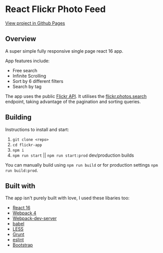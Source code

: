 
React Flickr Photo Feed
=====
[View project in Github Pages](https://jonhx.github.io/flickr-app/)
## Overview
A super simple fully responsive single page react 16 app.

App features include:
- Free search
- Infinite Scrolling
- Sort by 6 different filters
- Search by tag

The app uses the public [Flickr API](https://www.flickr.com/services/api/). It utilises the [flickr.photos.search](https://www.flickr.com/services/api/flickr.photos.search.html) endpoint, taking advantage of the pagination and sorting queries.

## Building
Instructions to install and start:

1. `git clone <repo>`
2. `cd flickr-app`
3. `npm i`
4. `npm run start` || `npm run start:prod` dev/production builds

You can manually build using `npm run build` or for production settings `npm run build:prod`.

## Built with
The app isn't purely built with love, I used these libaries too:

- [React 16](#)
- [Webpack 4](#)
- [Webpack-dev-server](#)
- [babel](#)
- [LESS](#)
- [Grunt](#)
- [eslint](#)
- [Bootstrap](#)
